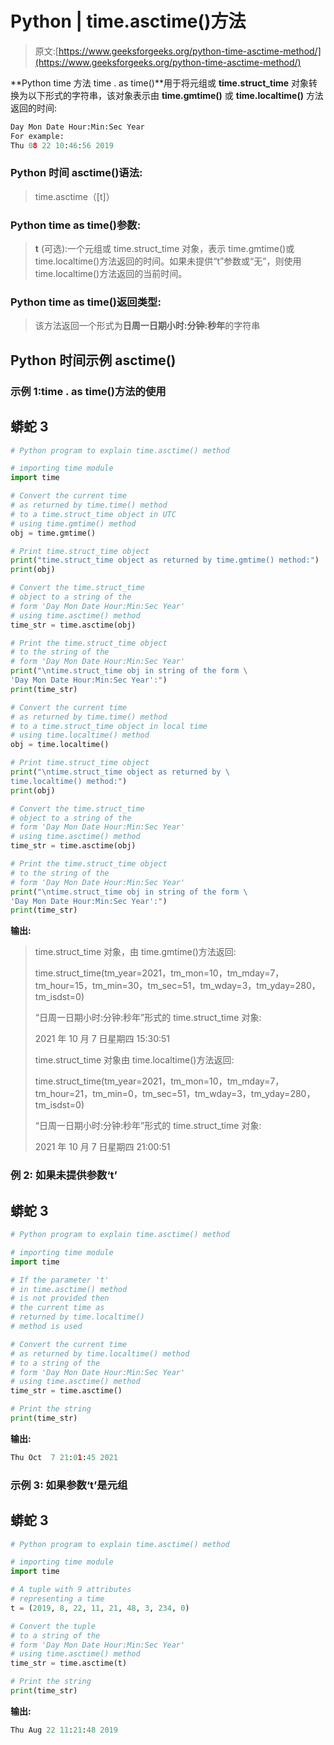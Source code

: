 # Python | time.asctime()方法

> 原文:[https://www.geeksforgeeks.org/python-time-asctime-method/](https://www.geeksforgeeks.org/python-time-asctime-method/)

**Python time 方法 time . as time()**用于将元组或 **time.struct_time** 对象转换为以下形式的字符串，该对象表示由 **time.gmtime()** 或 **time.localtime()** 方法返回的时间:

```py
Day Mon Date Hour:Min:Sec Year
For example:
Thu 08 22 10:46:56 2019
```

### Python 时间 asctime()语法:

> time.asctime（[t]）

### Python time as time()**参数:**

> **t** (可选):一个元组或 time.struct_time 对象，表示 time.gmtime()或 time.localtime()方法返回的时间。如果未提供“t”参数或“无”，则使用 time.localtime()方法返回的当前时间。

### Python time as time()**返回类型:**

> 该方法返回一个形式为**日周一日期小时:分钟:秒年**的字符串

## Python 时间示例 asctime()

### 示例 1:time . as time()方法的使用

## 蟒蛇 3

```py
# Python program to explain time.asctime() method

# importing time module
import time

# Convert the current time
# as returned by time.time() method
# to a time.struct_time object in UTC
# using time.gmtime() method
obj = time.gmtime()

# Print time.struct_time object
print("time.struct_time object as returned by time.gmtime() method:")
print(obj)

# Convert the time.struct_time
# object to a string of the
# form 'Day Mon Date Hour:Min:Sec Year'
# using time.asctime() method
time_str = time.asctime(obj)

# Print the time.struct_time object
# to the string of the
# form 'Day Mon Date Hour:Min:Sec Year'
print("\ntime.struct_time obj in string of the form \
'Day Mon Date Hour:Min:Sec Year':")
print(time_str)

# Convert the current time
# as returned by time.time() method
# to a time.struct_time object in local time
# using time.localtime() method
obj = time.localtime()

# Print time.struct_time object
print("\ntime.struct_time object as returned by \
time.localtime() method:")
print(obj)

# Convert the time.struct_time
# object to a string of the
# form 'Day Mon Date Hour:Min:Sec Year'
# using time.asctime() method
time_str = time.asctime(obj)

# Print the time.struct_time object
# to the string of the
# form 'Day Mon Date Hour:Min:Sec Year'
print("\ntime.struct_time obj in string of the form \
'Day Mon Date Hour:Min:Sec Year':")
print(time_str)
```

**输出:**

> time.struct_time 对象，由 time.gmtime()方法返回:
> 
> time.struct_time(tm_year=2021，tm_mon=10，tm_mday=7，tm_hour=15，tm_min=30，tm_sec=51，tm_wday=3，tm_yday=280，tm_isdst=0)
> 
> “日周一日期小时:分钟:秒年”形式的 time.struct_time 对象:
> 
> 2021 年 10 月 7 日星期四 15:30:51
> 
> time.struct_time 对象由 time.localtime()方法返回:
> 
> time.struct_time(tm_year=2021，tm_mon=10，tm_mday=7，tm_hour=21，tm_min=0，tm_sec=51，tm_wday=3，tm_yday=280，tm_isdst=0)
> 
> “日周一日期小时:分钟:秒年”形式的 time.struct_time 对象:
> 
> 2021 年 10 月 7 日星期四 21:00:51

### **例 2:** 如果未提供参数‘t’

## 蟒蛇 3

```py
# Python program to explain time.asctime() method

# importing time module
import time

# If the parameter 't'
# in time.asctime() method
# is not provided then
# the current time as
# returned by time.localtime()
# method is used

# Convert the current time
# as returned by time.localtime() method
# to a string of the
# form 'Day Mon Date Hour:Min:Sec Year'
# using time.asctime() method
time_str = time.asctime()

# Print the string
print(time_str)
```

**输出:**

```py
Thu Oct  7 21:01:45 2021
```

### **示例 3:** 如果参数‘t’是元组

## 蟒蛇 3

```py
# Python program to explain time.asctime() method

# importing time module
import time

# A tuple with 9 attributes
# representing a time
t = (2019, 8, 22, 11, 21, 48, 3, 234, 0)

# Convert the tuple
# to a string of the
# form 'Day Mon Date Hour:Min:Sec Year'
# using time.asctime() method
time_str = time.asctime(t)

# Print the string
print(time_str)
```

**输出:**

```py
Thu Aug 22 11:21:48 2019
```
